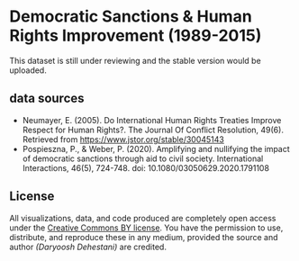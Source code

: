 # Democratic Sanctions & Human Rights Improvement (1989-2015)

This dataset is still under reviewing and the stable version would be uploaded. 

## data sources

- Neumayer, E. (2005). Do International Human Rights Treaties Improve Respect for Human Rights?. The Journal Of Conflict Resolution, 49(6). Retrieved from https://www.jstor.org/stable/30045143
- Pospieszna, P., & Weber, P. (2020). Amplifying and nullifying the impact of democratic sanctions through aid to civil society. International Interactions, 46(5), 724-748. doi: 10.1080/03050629.2020.1791108

## License

All visualizations, data, and code produced are completely open access under the [Creative Commons BY license](https://creativecommons.org/licenses/by/4.0/). You have the permission to use, distribute, and reproduce these in any medium, provided the source and author _(Daryoosh Dehestani)_ are credited.
